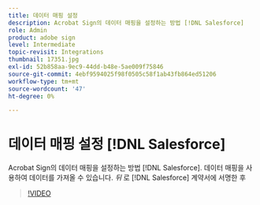 ```yaml
---
title: 데이터 매핑 설정
description: Acrobat Sign의 데이터 매핑을 설정하는 방법 [!DNL Salesforce]
role: Admin
product: adobe sign
level: Intermediate
topic-revisit: Integrations
thumbnail: 17351.jpg
exl-id: 52b858aa-9ec9-44dd-b48e-5ae009f75846
source-git-commit: 4ebf9594025f98f0505c58f1ab43fb864ed51206
workflow-type: tm+mt
source-wordcount: '47'
ht-degree: 0%

---
```


# 데이터 매핑 설정 [!DNL Salesforce]

Acrobat Sign의 데이터 매핑을 설정하는 방법 [!DNL Salesforce]. 데이터 매핑을 사용하여 데이터를 가져올 수 있습니다. _뒤_ 로 [!DNL Salesforce] 계약서에 서명한 후

>[!VIDEO](https://video.tv.adobe.com/v/3409073?quality=12&learn=on&hidetitle=true)

